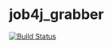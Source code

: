 # job4j_grabber
[![Build Status](https://app.travis-ci.com/ivanmaleev/job4j_grabber.svg?branch=main)](https://app.travis-ci.com/ivanmaleev/job4j_grabber)
